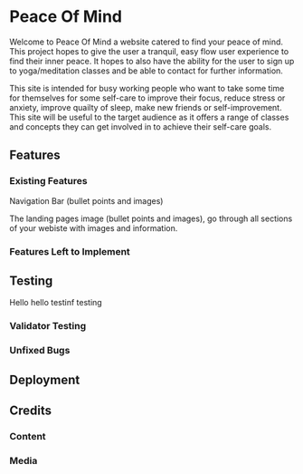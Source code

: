 # Peace Of Mind

Welcome to Peace Of Mind a website catered to find your peace of mind. This project hopes to give the user a tranquil, easy flow user experience to find their inner peace. It hopes to also have the ability for the user to sign up to yoga/meditation classes and be able to contact for further information. 

This site is intended for busy working people who want to take some time for themselves for some self-care to improve their focus, reduce stress or anxiety, improve quailty of sleep, make new friends or self-improvement. This site will be useful to the target audience as it offers a range of classes and concepts they can get involved in to achieve their self-care goals. 

## Features

### Existing Features

Navigation Bar (bullet points and images)

The landing pages image (bullet points and images), go through all sections of your webiste with images and information. 

### Features Left to Implement

## Testing

Hello hello testinf testing

### Validator Testing

### Unfixed Bugs

## Deployment

## Credits

### Content

### Media



